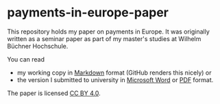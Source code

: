# payments-in-europe-paper

This repository holds my paper on payments in Europe.
It was originally written as a seminar paper as part of my master's studies at Wilhelm Büchner Hochschule.

You can read

* my working copy in [Markdown](payments-in-europe-paper.md) format (GitHub renders this nicely) or
* the version I submitted to university in [Microsoft Word](payments-in-europe-paper.docx) or [PDF](payments-in-europe-paper.pdf) format.

The paper is licensed [CC BY 4.0](https://creativecommons.org/licenses/by/4.0/).
